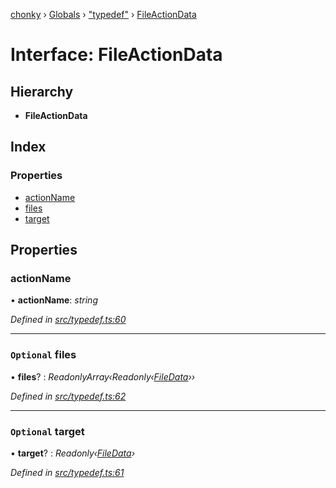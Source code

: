 [chonky](../README.md) › [Globals](../globals.md) › ["typedef"](../modules/_typedef_.md) › [FileActionData](_typedef_.fileactiondata.md)

# Interface: FileActionData

## Hierarchy

* **FileActionData**

## Index

### Properties

* [actionName](_typedef_.fileactiondata.md#actionname)
* [files](_typedef_.fileactiondata.md#optional-files)
* [target](_typedef_.fileactiondata.md#optional-target)

## Properties

###  actionName

• **actionName**: *string*

*Defined in [src/typedef.ts:60](https://github.com/TimboKZ/Chonky/blob/ca45eac/src/typedef.ts#L60)*

___

### `Optional` files

• **files**? : *ReadonlyArray‹Readonly‹[FileData](_typedef_.filedata.md)››*

*Defined in [src/typedef.ts:62](https://github.com/TimboKZ/Chonky/blob/ca45eac/src/typedef.ts#L62)*

___

### `Optional` target

• **target**? : *Readonly‹[FileData](_typedef_.filedata.md)›*

*Defined in [src/typedef.ts:61](https://github.com/TimboKZ/Chonky/blob/ca45eac/src/typedef.ts#L61)*
